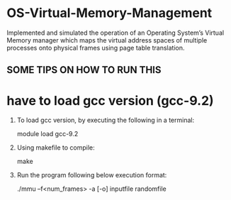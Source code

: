 # OS-Virtual-Memory-Management
Implemented and simulated the operation of an Operating System’s Virtual Memory manager which maps the virtual address spaces of multiple processes onto physical frames using page table translation.

SOME TIPS ON HOW TO RUN THIS
----------------------------

# have to load gcc version (gcc-9.2)

1. To load gcc version, by executing the following in a terminal:

	module load gcc-9.2


2. Using makefile to compile:

	make


3. Run the program following below execution format:

	./mmu –f<num_frames> -a<algo> [-o<options>] inputfile randomfile
